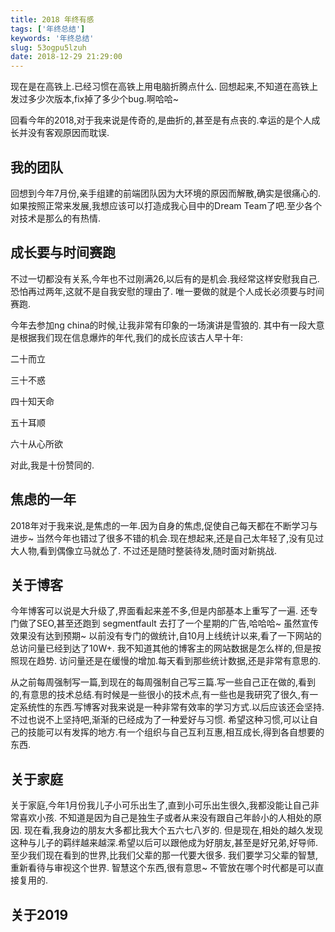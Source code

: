 ```yaml
---
title: 2018 年终有感
tags: ['年终总结']
keywords: '年终总结'
slug: 53ogpu5lzuh
date: 2018-12-29 21:29:00
---
```


现在是在高铁上.已经习惯在高铁上用电脑折腾点什么.
回想起来,不知道在高铁上发过多少次版本,fix掉了多少个bug.啊哈哈~

回看今年的2018,对于我来说是传奇的,是曲折的,甚至是有点丧的.幸运的是个人成长并没有客观原因而耽误.

## 我的团队

回想到今年7月份,亲手组建的前端团队因为大环境的原因而解散,确实是很痛心的.
如果按照正常来发展,我想应该可以打造成我心目中的Dream Team了吧.至少各个对技术是那么的有热情.

## 成长要与时间赛跑

不过一切都没有关系,今年也不过刚满26,以后有的是机会.我经常这样安慰我自己.恐怕再过两年,这就不是自我安慰的理由了.
唯一要做的就是个人成长必须要与时间赛跑.

今年去参加ng china的时候,让我非常有印象的一场演讲是雪狼的.
其中有一段大意是根据我们现在信息爆炸的年代,我们的成长应该古人早十年:

二十而立

三十不惑

四十知天命

五十耳顺

六十从心所欲

对此,我是十份赞同的.


## 焦虑的一年

2018年对于我来说,是焦虑的一年.因为自身的焦虑,促使自己每天都在不断学习与进步~
当然今年也错过了很多不错的机会.现在想起来,还是自己太年轻了,没有见过大人物,看到偶像立马就怂了.
不过还是随时整装待发,随时面对新挑战.


## 关于博客
今年博客可以说是大升级了,界面看起来差不多,但是内部基本上重写了一遍.
还专门做了SEO,甚至还跑到 segmentfault 去打了一个星期的广告,哈哈哈~
虽然宣传效果没有达到预期~
以前没有专门的做统计,自10月上线统计以来,看了一下网站的总访问量已经到达了10W+.
我不知道其他的博客主的网站数据是怎么样的,但是按照现在趋势.
访问量还是在缓慢的增加.每天看到那些统计数据,还是非常有意思的.

从之前每周强制写一篇,到现在的每周强制自己写三篇.写一些自己正在做的,看到的,有意思的技术总结.有时候是一些很小的技术点,有一些也是我研究了很久,有一定系统性的东西.写博客对我来说是一种非常有效率的学习方式.以后应该还会坚持.不过也说不上坚持吧,渐渐的已经成为了一种爱好与习惯.
希望这种习惯,可以让自己的技能可以有发挥的地方.有一个组织与自己互利互惠,相互成长,得到各自想要的东西.

## 关于家庭
关于家庭,今年1月份我儿子小可乐出生了,直到小可乐出生很久,我都没能让自己非常喜欢小孩.
不知道是因为自己是独生子或者从来没有跟自己年龄小的人相处的原因. 现在看,我身边的朋友大多都比我大个五六七八岁的.
但是现在,相处的越久发现这种与儿子的羁绊越来越深.希望以后可以跟他成为好朋友,甚至是好兄弟,好导师.
至少我们现在看到的世界,比我们父辈的那一代要大很多. 我们要学习父辈的智慧,重新看待与审视这个世界.
智慧这个东西,很有意思~ 不管放在哪个时代都是可以直接复用的.


## 关于2019